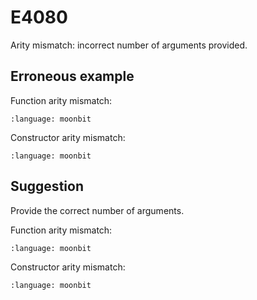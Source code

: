 # E4080

Arity mismatch: incorrect number of arguments provided.

## Erroneous example

Function arity mismatch:

```{literalinclude} /sources/error_codes/E4080_error/top.mbt
:language: moonbit
```

Constructor arity mismatch:

```{literalinclude} /sources/error_codes/E4080_error/top_1.mbt
:language: moonbit
```

## Suggestion

Provide the correct number of arguments.

Function arity mismatch:

```{literalinclude} /sources/error_codes/E4080_fixed/top.mbt
:language: moonbit
```

Constructor arity mismatch:

```{literalinclude} /sources/error_codes/E4080_fixed/top_1.mbt
:language: moonbit
```
